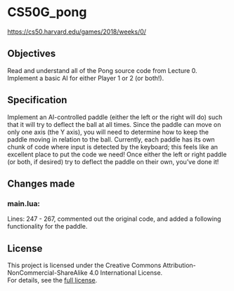 # CS50G_pong

<a href= "https://cs50.harvard.edu/games/2018/weeks/0/">https://cs50.harvard.edu/games/2018/weeks/0/</a>

## Objectives
Read and understand all of the Pong source code from Lecture 0.<br>
Implement a basic AI for either Player 1 or 2 (or both!).

## Specification

Implement an AI-controlled paddle (either the left or the right will do) such that it will try to deflect the ball at all times. Since the paddle can move on only one axis (the Y axis), you will need to determine how to keep the paddle moving in relation to the ball. Currently, each paddle has its own chunk of code where input is detected by the keyboard; this feels like an excellent place to put the code we need! Once either the left or right paddle (or both, if desired) try to deflect the paddle on their own, you’ve done it!

## Changes made

### main.lua:
Lines: 247 - 267, commented out the original code, and added a following functionality for the paddle.

## License

This project is licensed under the Creative Commons Attribution-NonCommercial-ShareAlike 4.0 International License.<br>
For details, see the [full license](https://creativecommons.org/licenses/by-nc-sa/4.0/legalcode).
